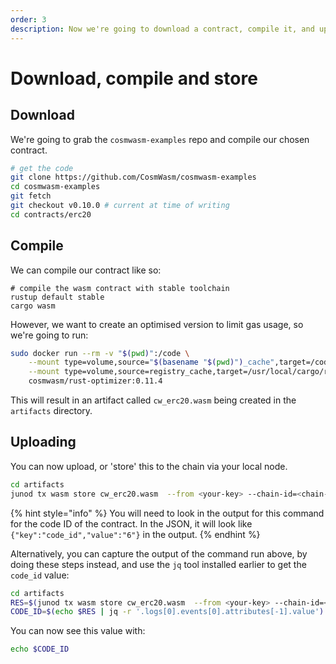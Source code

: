 ```yaml
---
order: 3
description: Now we're going to download a contract, compile it, and upload it to the Juno chain.
---
```


# Download, compile and store

## Download

We're going to grab the `cosmwasm-examples` repo and compile our chosen contract.

```bash
# get the code
git clone https://github.com/CosmWasm/cosmwasm-examples
cd cosmwasm-examples
git fetch
git checkout v0.10.0 # current at time of writing
cd contracts/erc20
```

## Compile

We can compile our contract like so:

```
# compile the wasm contract with stable toolchain
rustup default stable
cargo wasm
```

However, we want to create an optimised version to limit gas usage, so we're going to run:

```sh
sudo docker run --rm -v "$(pwd)":/code \
    --mount type=volume,source="$(basename "$(pwd)")_cache",target=/code/target \
    --mount type=volume,source=registry_cache,target=/usr/local/cargo/registry \
    cosmwasm/rust-optimizer:0.11.4
```

This will result in an artifact called `cw_erc20.wasm` being created in the `artifacts` directory.

## Uploading

You can now upload, or 'store' this to the chain via your local node.

```sh
cd artifacts
junod tx wasm store cw_erc20.wasm  --from <your-key> --chain-id=<chain-id> --gas auto
```

{% hint style="info" %}
You will need to look in the output for this command for the code ID of the contract. In the JSON, it will look like `{"key":"code_id","value":"6"}` in the output.
{% endhint %}

Alternatively, you can capture the output of the command run above, by doing these steps instead, and use the `jq` tool installed earlier to get the `code_id` value:

```sh
cd artifacts
RES=$(junod tx wasm store cw_erc20.wasm  --from <your-key> --chain-id=<chain-id> --gas auto -y)
CODE_ID=$(echo $RES | jq -r '.logs[0].events[0].attributes[-1].value')
```

You can now see this value with:

```sh
echo $CODE_ID
```